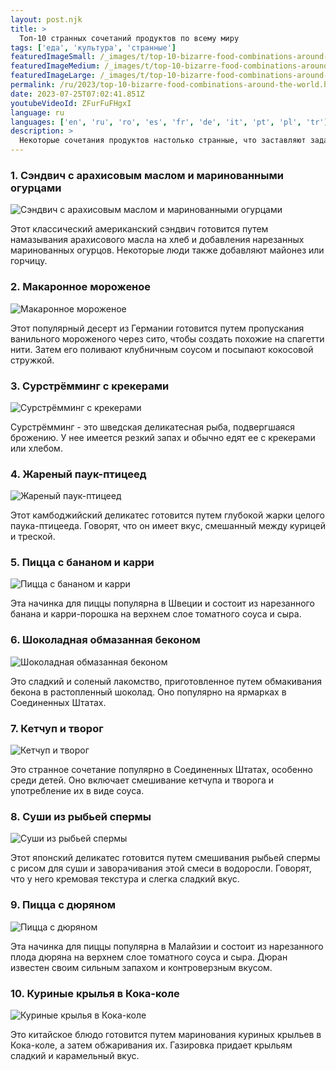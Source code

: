 ```yaml
---
layout: post.njk
title: >
  Топ-10 странных сочетаний продуктов по всему миру
tags: ['еда', 'культура', 'странные']
featuredImageSmall: /_images/t/top-10-bizarre-food-combinations-around-the-world-cover-ru-small.webp
featuredImageMedium: /_images/t/top-10-bizarre-food-combinations-around-the-world-cover-ru-medium.webp
featuredImageLarge: /_images/t/top-10-bizarre-food-combinations-around-the-world-cover-ru-large.webp
permalink: /ru/2023/top-10-bizarre-food-combinations-around-the-world.html
date: 2023-07-25T07:02:41.851Z
youtubeVideoId: ZFurFuFHgxI
language: ru
languages: ['en', 'ru', 'ro', 'es', 'fr', 'de', 'it', 'pt', 'pl', 'tr']
description: >
  Некоторые сочетания продуктов настолько странные, что заставляют задать вопрос о рассудке того, кто на них придумал. Вот 10 самых странных сочетаний продуктов со всего мира.
---
```


### 1. Сэндвич с арахисовым маслом и маринованными огурцами

![Сэндвич с арахисовым маслом и маринованными огурцами](/_images/2/2091e4617d790890a5d83de900756d52-medium.webp)

Этот классический американский сэндвич готовится путем намазывания арахисового масла на хлеб и добавления нарезанных маринованных огурцов. Некоторые люди также добавляют майонез или горчицу.

### 2. Макаронное мороженое

![Макаронное мороженое](/_images/7/7bc72ce8aea7756384079c336b011368-medium.webp)

Этот популярный десерт из Германии готовится путем пропускания ванильного мороженого через сито, чтобы создать похожие на спагетти нити. Затем его поливают клубничным соусом и посыпают кокосовой стружкой.

### 3. Сурстрёмминг с крекерами

![Сурстрёмминг с крекерами](/_images/4/4ce106cd11f8eba25a4ed6add4e56d9b-medium.webp)

Сурстрёмминг - это шведская деликатесная рыба, подвергшаяся брожению. У нее имеется резкий запах и обычно едят ее с крекерами или хлебом.

### 4. Жареный паук-птицеед

![Жареный паук-птицеед](/_images/3/3e858b555a299378a3bcf9ff7fb198bc-medium.webp)

Этот камбоджийский деликатес готовится путем глубокой жарки целого паука-птицееда. Говорят, что он имеет вкус, смешанный между курицей и треской.

### 5. Пицца с бананом и карри

![Пицца с бананом и карри](/_images/8/809a1018167c0cd604ecae0848869aea-medium.webp)

Эта начинка для пиццы популярна в Швеции и состоит из нарезанного банана и карри-порошка на верхнем слое томатного соуса и сыра.

### 6. Шоколадная обмазанная беконом

![Шоколадная обмазанная беконом](/_images/6/6c608e15114a1150f1e21aa5b14f2bf3-medium.webp)

Это сладкий и соленый лакомство, приготовленное путем обмакивания бекона в растопленный шоколад. Оно популярно на ярмарках в Соединенных Штатах.

### 7. Кетчуп и творог

![Кетчуп и творог](/_images/4/496a666feeddee8853ae427926390981-medium.webp)

Это странное сочетание популярно в Соединенных Штатах, особенно среди детей. Оно включает смешивание кетчупа и творога и употребление их в виде соуса.

### 8. Суши из рыбьей спермы

![Суши из рыбьей спермы](/_images/6/6d65984f26959f673aa028b2aabc99c9-medium.webp)

Этот японский деликатес готовится путем смешивания рыбьей спермы с рисом для суши и заворачивания этой смеси в водоросли. Говорят, что у него кремовая текстура и слегка сладкий вкус.

### 9. Пицца с дюряном

![Пицца с дюряном](/_images/4/4c1c3714b8a506461a438d6ca3317a47-medium.webp)

Эта начинка для пиццы популярна в Малайзии и состоит из нарезанного плода дюряна на верхнем слое томатного соуса и сыра. Дюран известен своим сильным запахом и контроверзным вкусом.

### 10. Куриные крылья в Кока-коле

![Куриные крылья в Кока-коле](/_images/c/c4a4118cdb024a3a50ab0bbe98228bdc-medium.webp)

Это китайское блюдо готовится путем маринования куриных крыльев в Кока-коле, а затем обжаривания их. Газировка придает крыльям сладкий и карамельный вкус.


